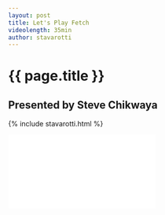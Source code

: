 ```yaml
---
layout: post
title: Let's Play Fetch
videolength: 35min
author: stavarotti
---
```


# {{ page.title }}

## Presented by Steve Chikwaya

{% include stavarotti.html %}

<div class="fluid-width-video-wrapper"><iframe src="//www.youtube.com/embed/3iOAWbQ7bo0" frameborder="0" allowfullscreen></iframe></div>
